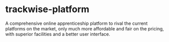 # trackwise-platform
A comprehensive online apprenticeship platform to rival the current platforms on the market, only much more affordable and fair on the pricing, with superior facilities and a better user interface. 
